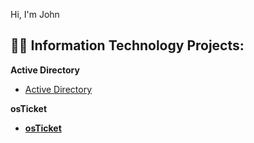 Hi, I'm John 

<h2>👨‍💻 Information Technology Projects:</h2>

<b>Active Directory </b>
 
 - [Active Directory](https://github.com/Pharaoh1257/active-directory)
 
<b> osTicket <b>
  - [osTicket](https://github.com/Pharaoh1257/osTicket)
 
 


